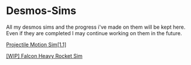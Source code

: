 # Desmos-Sims
All my desmos sims and the progress i've made on them will be kept here. Even if they are completed I may continue working on them in the future.

[Projectile Motion Sim[1.1]](https://www.desmos.com/calculator/gxn5a7n3d3)

[[WIP] Falcon Heavy Rocket Sim](https://www.desmos.com/calculator/senikwnahk)
